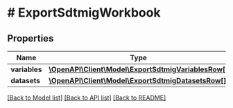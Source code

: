 # # ExportSdtmigWorkbook

## Properties

Name | Type | Description | Notes
------------ | ------------- | ------------- | -------------
**variables** | [**\OpenAPI\Client\Model\ExportSdtmigVariablesRow[]**](ExportSdtmigVariablesRow.md) |  | [optional]
**datasets** | [**\OpenAPI\Client\Model\ExportSdtmigDatasetsRow[]**](ExportSdtmigDatasetsRow.md) |  | [optional]

[[Back to Model list]](../../README.md#models) [[Back to API list]](../../README.md#endpoints) [[Back to README]](../../README.md)
